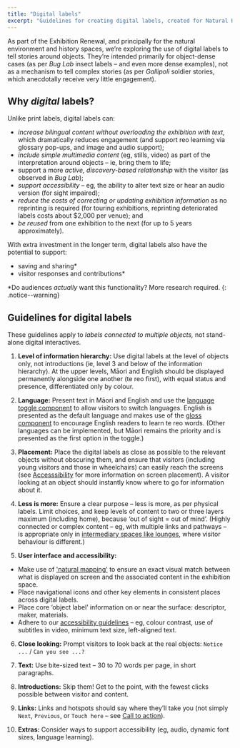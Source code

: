 ```yaml
---
title: "Digital labels"
excerpt: "Guidelines for creating digital labels, created for Natural History and History Renewal specifically."
---
```


As part of the Exhibition Renewal, and principally for the natural environment and history spaces, we’re exploring the use of digital labels to tell stories around objects. They’re intended primarily for object-dense cases (as per _Bug Lab_ insect labels – and even more dense examples), not as a mechanism to tell complex stories (as per _Gallipoli_ soldier stories, which anecdotally receive very little engagement). 

## Why _digital_ labels? 	

Unlike print labels, digital labels can:

* *increase bilingual content without overloading the exhibition with text,* which dramatically reduces engagement (and support reo learning via glossary pop-ups, and image and audio support);
* *include simple multimedia content* (eg, stills, video) as part of the interpretation around objects – ie, bring them to life;
* support a more *active, discovery-based relationship* with the visitor (as observed in _Bug Lab_);
* *support accessibility* – eg, the ability to alter text size or hear an audio version (for sight impaired);
* *reduce the costs of correcting or updating exhibition information* as no reprinting is required (for touring exhibitions, reprinting deteriorated labels costs about $2,000 per venue); and
* *be reused* from one exhibition to the next (for up to 5 years approximately).

With extra investment in the longer term, digital labels also have the potential to support:

* saving and sharing\*
* visitor responses and contributions\*

\*Do audiences _actually_ want this functionality? More research required.
{: .notice--warning}

## Guidelines for digital labels

These guidelines apply to _labels connected to multiple objects,_ not stand-alone digital interactives.

1.	**Level of information hierarchy:** Use digital labels at the level of objects only, not introductions (ie, level 3 and below of the information hierarchy). At the upper levels, Māori and English should be displayed permanently alongside one another (te reo first), with equal status and presence, differentiated only by colour.

2.	**Language:** Present text in Māori and English and use the [language toggle component](/_pages/patterns/language-toggle/)  to allow visitors to switch languages. English is presented as the default language and makes use of the [gloss component](/_pages/patterns/gloss/) to encourage English readers to learn te reo words. (Other languages can be implemented, but Māori remains the priority and is presented as the first option in the toggle.)

3.	**Placement:** Place the digital labels as close as possible to the relevant objects without obscuring them, and ensure that visitors (including young visitors and those in wheelchairs) can easily reach the screens (see [Accesssibility](/_pages/foundations/accessibility/) for more information on screen placement). A visitor looking at an object should instantly know where to go for information about it.

4.	**Less is more:** Ensure a clear purpose – less is more, as per physical labels. Limit choices, and keep levels of content to two or three layers maximum (including home), because ‘out of sight = out of mind’. (Highly connected or complex content – eg, with multiple links and pathways – is appropriate only in [intermediary spaces like lounges](/_pages/foundations/context/), where visitor behaviour is different.) 

5.	**User interface and accessibility:**

  *	Make use of ['natural mapping'](/_pages/principles/layout/) to ensure an exact visual match between what is displayed on screen and the associated content in the exhibition space. 
  *	Place navigational icons and other key elements in consistent places across digital labels.
  *	Place core ‘object label’ information on or near the surface: descriptor, maker, materials. 
  *	Adhere to our [accessibility guidelines](/_pages/foundations/accessibility/) – eg, colour contrast, use of subtitles in video, minimum text size, left-aligned text. 

6.	**Close looking:** Prompt visitors to look back at the real objects: `Notice ...` / `Can you see ...?`

7.	**Text:** Use bite-sized text – 30 to 70 words per page, in short paragraphs. 

8.	**Introductions:** Skip them! Get to the point, with the fewest clicks possible between visitor and content.  

9.	**Links:** Links and hotspots should say where they’ll take you (not simply `Next`, `Previous`, or `Touch here` – see [Call to action](/_pages/principles/call-to-action/)). 

10.	**Extras:** Consider ways to support accessibility (eg, audio, dynamic font sizes, language learning). 
